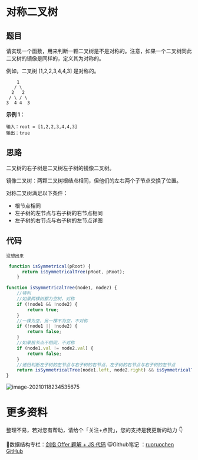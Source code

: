# 对称二叉树

## 题目

请实现一个函数，用来判断一颗二叉树是不是对称的。注意，如果一个二叉树同此二叉树的镜像是同样的，定义其为对称的。

例如，二叉树 [1,2,2,3,4,4,3] 是对称的。

```
    1
   / \
  2   2
 / \ / \
3  4 4  3
```

**示例 1：**

```
输入：root = [1,2,2,3,4,4,3]
输出：true
```

## 思路

二叉树的右子树是二叉树左子树的镜像二叉树。

镜像二叉树：两颗二叉树根结点相同，但他们的左右两个子节点交换了位置。

对称二叉树满足以下条件：

- 根节点相同
- 左子树的左节点与右子树的右节点相同
- 左子树的右节点与右子树的左节点详图

## 代码

`没想出来`

```js
 function isSymmetrical(pRoot) {
      return isSymmetricalTree(pRoot, pRoot);
    }

function isSymmetricalTree(node1, node2) {
    //特判
    //如果两棵树都为空树，对称
    if (!node1 && !node2) {
        return true;
    }
    //一棵为空，另一棵不为空，不对称
    if (!node1 || !node2) {
        return false;
    }
    //如果根节点不相同，不对称
    if (node1.val != node2.val) {
        return false;
    }
    //递归判断左子树的左节点与右子树的右节点、左子树的右节点与右子树的左节点
    return isSymmetricalTree(node1.left, node2.right) && isSymmetricalTree(node1.right, node2.left);
}
```

![image-20210118234535675](http://ruoruochen-img-bed.oss-cn-beijing.aliyuncs.com/img/image-20210118234535675.png)

# 更多资料

整理不易，若对您有帮助，请给个「关注+点赞」，您的支持是我更新的动力 👇

📖数据结构专栏：[剑指 Offer 题解 + JS 代码](https://blog.csdn.net/weixin_43786756/category_10716516.html) 
🐱Github笔记 ：[ruoruochen GitHub](https://github.com/ruoruochen/front-end-note)